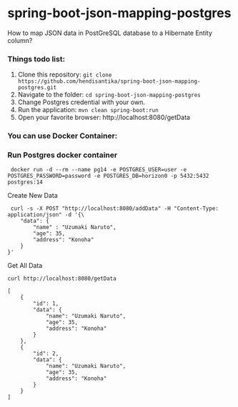 # spring-boot-json-mapping-postgres

How to map JSON data in PostGreSQL database to a Hibernate Entity column?

### Things todo list:

1. Clone this repository: `git clone https://github.com/hendisantika/spring-boot-json-mapping-postgres.git`
2. Navigate to the folder: `cd spring-boot-json-mapping-postgres`
3. Change Postgres credential with your own.
4. Run the application: `mvn clean spring-boot:run`
5. Open your favorite browser: http://localhost:8080/getData

### You can use Docker Container:

### Run Postgres docker container

```shell
 docker run -d --rm --name pg14 -e POSTGRES_USER=user -e POSTGRES_PASSWORD=password -e POSTGRES_DB=horizon0 -p 5432:5432 postgres:14

```

Create New Data

```shell
 curl -s -X POST "http://localhost:8080/addData" -H "Content-Type: application/json" -d '{\
    "data": {
        "name" : "Uzumaki Naruto",
        "age": 35,
        "address": "Konoha"
    }
}'

```

Get All Data

```shell
curl http://localhost:8080/getData

[
    {
        "id": 1,
        "data": {
            "name": "Uzumaki Naruto",
            "age": 35,
            "address": "Konoha"
        }
    },
    {
        "id": 2,
        "data": {
            "name": "Uzumaki Naruto",
            "age": 35,
            "address": "Konoha"
        }
    }
]
```
